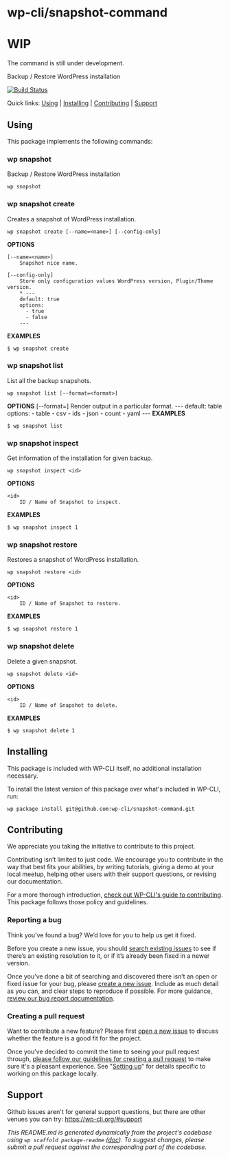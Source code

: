wp-cli/snapshot-command
=======================

# WIP
The command is still under development.

Backup / Restore WordPress installation

[![Build Status](https://travis-ci.org/wp-cli/snapshot-command.svg?branch=master)](https://travis-ci.org/wp-cli/snapshot-command)

Quick links: [Using](#using) | [Installing](#installing) | [Contributing](#contributing) | [Support](#support)

## Using

This package implements the following commands:

### wp snapshot

Backup / Restore WordPress installation

~~~
wp snapshot
~~~





### wp snapshot create

Creates a snapshot of WordPress installation.

~~~
wp snapshot create [--name=<name>] [--config-only]
~~~

**OPTIONS**

	[--name=<name>]
		Snapshot nice name.

	[--config-only]
		Store only configuration values WordPress version, Plugin/Theme version.
		* ---
		default: true
		options:
		  - true
		  - false
		---

**EXAMPLES**

    $ wp snapshot create



### wp snapshot list

List all the backup snapshots.

~~~
wp snapshot list [--format=<format>]
~~~

**OPTIONS**
	[--format=<format>]
		Render output in a particular format.
		---
		default: table
		options:
		  - table
		  - csv
		  - ids
		  - json
		  - count
		  - yaml
		---
		**EXAMPLES**

    $ wp snapshot list



### wp snapshot inspect

Get information of the installation for given backup.

~~~
wp snapshot inspect <id>
~~~

**OPTIONS**

	<id>
		ID / Name of Snapshot to inspect.

**EXAMPLES**

    $ wp snapshot inspect 1



### wp snapshot restore

Restores a snapshot of WordPress installation.

~~~
wp snapshot restore <id>
~~~

**OPTIONS**

	<id>
		ID / Name of Snapshot to restore.

**EXAMPLES**

    $ wp snapshot restore 1



### wp snapshot delete

Delete a given snapshot.

~~~
wp snapshot delete <id>
~~~

**OPTIONS**

	<id>
		ID / Name of Snapshot to delete.

**EXAMPLES**

    $ wp snapshot delete 1

## Installing

This package is included with WP-CLI itself, no additional installation necessary.

To install the latest version of this package over what's included in WP-CLI, run:

    wp package install git@github.com:wp-cli/snapshot-command.git

## Contributing

We appreciate you taking the initiative to contribute to this project.

Contributing isn’t limited to just code. We encourage you to contribute in the way that best fits your abilities, by writing tutorials, giving a demo at your local meetup, helping other users with their support questions, or revising our documentation.

For a more thorough introduction, [check out WP-CLI's guide to contributing](https://make.wordpress.org/cli/handbook/contributing/). This package follows those policy and guidelines.

### Reporting a bug

Think you’ve found a bug? We’d love for you to help us get it fixed.

Before you create a new issue, you should [search existing issues](https://github.com/wp-cli/snapshot-command/issues?q=label%3Abug%20) to see if there’s an existing resolution to it, or if it’s already been fixed in a newer version.

Once you’ve done a bit of searching and discovered there isn’t an open or fixed issue for your bug, please [create a new issue](https://github.com/wp-cli/snapshot-command/issues/new). Include as much detail as you can, and clear steps to reproduce if possible. For more guidance, [review our bug report documentation](https://make.wordpress.org/cli/handbook/bug-reports/).

### Creating a pull request

Want to contribute a new feature? Please first [open a new issue](https://github.com/wp-cli/snapshot-command/issues/new) to discuss whether the feature is a good fit for the project.

Once you've decided to commit the time to seeing your pull request through, [please follow our guidelines for creating a pull request](https://make.wordpress.org/cli/handbook/pull-requests/) to make sure it's a pleasant experience. See "[Setting up](https://make.wordpress.org/cli/handbook/pull-requests/#setting-up)" for details specific to working on this package locally.

## Support

Github issues aren't for general support questions, but there are other venues you can try: https://wp-cli.org/#support


*This README.md is generated dynamically from the project's codebase using `wp scaffold package-readme` ([doc](https://github.com/wp-cli/scaffold-package-command#wp-scaffold-package-readme)). To suggest changes, please submit a pull request against the corresponding part of the codebase.*

